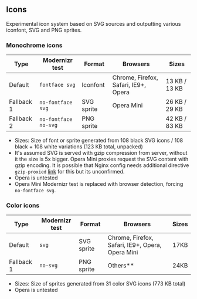 ## Icons

Experimental icon system based on SVG sources and outputting various iconfont, SVG and PNG sprites.

### Monochrome icons

| Type       | Modernizr test           | Format     | Browsers                               | Sizes         |  
|------------|--------------------------|------------|----------------------------------------|---------------|
| Default    | ```fontface svg```       | Iconfont   | Chrome, Firefox, Safari, IE9+, Opera   | 13 KB / 13 KB |
| Fallback 1 | ```no-fontface svg```    | SVG sprite | Opera Mini                             | 26 KB / 29 KB |
| Fallback 2 | ```no-fontface no-svg``` | PNG sprite |                                        | 42 KB / 83 KB |

* Sizes: Size of font or sprite generated from 108 black SVG icons / 108 black + 108 white variations (123 KB total, unpacked)
* It's assumed SVG is served with gzip compression from server, without it the size is 5x bigger. Opera Mini proxies request the SVG content with gzip encoding. It is possible that Nginx config needs additional directive ```gzip-proxied``` [link](https://github.com/h5bp/server-configs-nginx/blob/master/nginx.conf#L84) for this but its unconfirmed.
* Opera is untested
* Opera Mini Modernizr test is replaced with browser detection, forcing ```no-fontface svg```.


### Color icons
 
| Type       | Modernizr test           | Format     | Browsers                                         | Sizes |
|------------|--------------------------|------------|--------------------------------------------------|-------|
| Default    | ```svg```                | SVG sprite | Chrome, Firefox, Safari, IE9+, Opera, Opera Mini | 17KB  |  
| Fallback 1 | ```no-svg```             | PNG sprite | Others**                                         | 24KB  |

* Sizes: Size of sprites generated from 31 color SVG icons (773 KB total)
* Opera is untested
